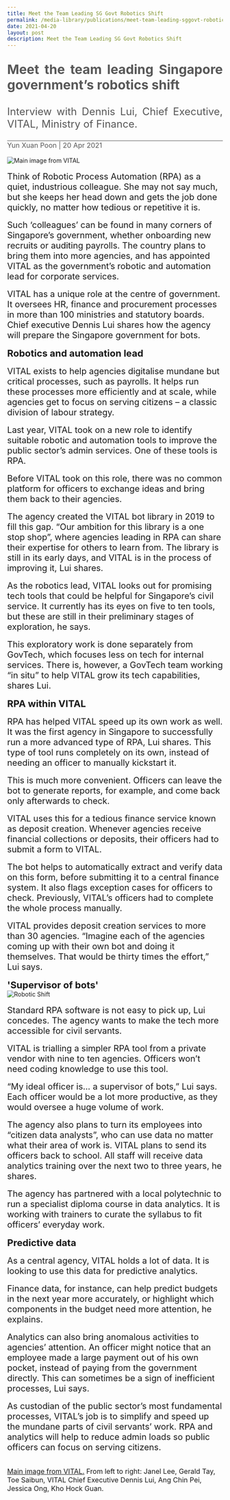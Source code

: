 ```yaml
---
title: Meet the Team Leading SG Govt Robotics Shift
permalink: /media-library/publications/meet-team-leading-sggovt-robotics-shift
date: 2021-04-20
layout: post
description: Meet the Team Leading SG Govt Robotics Shift
---
```

<p style="font-size: 30px;color:#585858;text-align:justify;">
<b>Meet the team leading Singapore government’s robotics shift</b></p>
<p style="font-size: 24px;color:#585858;text-align:justify;">
Interview with Dennis Lui, Chief Executive, VITAL, Ministry of Finance.
</p>
</p>
<hr style="height: 1px; width: 100%; margin:0 auto;line-height:1px;background-color: #585858; border:0 none;"/>
<div style="font-size: 16px;color:#585858;text-align:justify;">
Yun Xuan Poon | 20 Apr 2021
</div>
<div>&nbsp;&nbsp;</div>
<img id="MainImage" src="/images/Media/roboticshift_1.png" alt="Main image from VITAL">
<div>&nbsp;&nbsp;</div>	
<div style="font-size: 20px;">
Think of Robotic Process Automation (RPA) as a quiet, industrious colleague. She may not say much, but she keeps her head down and gets the job done quickly, no matter how tedious or repetitive it is.
</div>
<div>&nbsp;&nbsp;</div>
<div style="font-size: 20px;">
Such ‘colleagues’ can be found in many corners of Singapore’s government, whether onboarding new recruits or auditing payrolls. The country plans to bring them into more agencies, and has appointed VITAL as the government’s robotic and automation lead for corporate services.
</div>
<div>&nbsp;&nbsp;</div>
<div style="font-size: 20px;">
VITAL has a unique role at the centre of government. It oversees HR, finance and procurement processes in more than 100 ministries and statutory boards. Chief executive Dennis Lui shares how the agency will prepare the Singapore government for bots.
</div>
<div>&nbsp;&nbsp;</div>
<div style="font-size: 22px;">
<b>Robotics and automation lead</b>
</div>
<div>&nbsp;&nbsp;</div>
<div style="font-size: 20px;">
VITAL exists to help agencies digitalise mundane but critical processes, such as payrolls. It helps run these processes more efficiently and at scale, while agencies get to focus on serving citizens – a classic division of labour strategy.
</div>
<div>&nbsp;&nbsp;</div>
<div style="font-size: 20px;">
Last year, VITAL took on a new role to identify suitable robotic and automation tools to improve the public sector’s admin services. One of these tools is RPA.
</div>
<div>&nbsp;&nbsp;</div>
<div style="font-size: 20px;">
Before VITAL took on this role, there was no common platform for officers to exchange ideas and bring them back to their agencies.
</div>
<div>&nbsp;&nbsp;</div>
<div style="font-size: 20px;">
The agency created the VITAL bot library in 2019 to fill this gap. “Our ambition for this library is a one stop shop”, where agencies leading in RPA can share their expertise for others to learn from. The library is still in its early days, and VITAL is in the process of improving it, Lui shares.
</div>
<div>&nbsp;&nbsp;</div>
<div style="font-size: 20px;">
As the robotics lead, VITAL looks out for promising tech tools that could be helpful for Singapore’s civil service. It currently has its eyes on five to ten tools, but these are still in their preliminary stages of exploration, he says.
</div>
<div>&nbsp;&nbsp;</div>
<div style="font-size: 20px;">
This exploratory work is done separately from GovTech, which focuses less on tech for internal services. There is, however, a GovTech team working “in situ” to help VITAL grow its tech capabilities, shares Lui.
</div>
<div>&nbsp;&nbsp;</div>
<div style="font-size: 22px;">
<b>RPA within VITAL</b>
</div>
<div>&nbsp;&nbsp;</div>
<div style="font-size: 20px;">
RPA has helped VITAL speed up its own work as well. It was the first agency in Singapore to successfully run a more advanced type of RPA, Lui shares. This type of tool runs completely on its own, instead of needing an officer to manually kickstart it.
</div>
<div>&nbsp;&nbsp;</div>
<div style="font-size: 20px;">
This is much more convenient. Officers can leave the bot to generate reports, for example, and come back only afterwards to check.
</div>
<div>&nbsp;&nbsp;</div>
<div style="font-size: 20px;">
VITAL uses this for a tedious finance service known as deposit creation. Whenever agencies receive financial collections or deposits, their officers had to submit a form to VITAL.
</div>
<div>&nbsp;&nbsp;</div>
<div style="font-size: 20px;">
The bot helps to automatically extract and verify data on this form, before submitting it to a central finance system. It also flags exception cases for officers to check. Previously, VITAL’s officers had to complete the whole process manually.
</div>
<div>&nbsp;&nbsp;</div>
<div style="font-size: 20px;">
VITAL provides deposit creation services to more than 30 agencies. “Imagine each of the agencies coming up with their own bot and doing it themselves. That would be thirty times the effort,” Lui says.
</div>
<div>&nbsp;&nbsp;</div>
<div style="font-size: 22px;">
<b>'Supervisor of bots'</b>
</div>
<img src="/images/Media/roboticshift_2.png" alt="Robotic Shift">	
<div>&nbsp;&nbsp;</div>
<div style="font-size: 20px;">
Standard RPA software is not easy to pick up, Lui concedes. The agency wants to make the tech more accessible for civil servants.
</div>
<div>&nbsp;&nbsp;</div>
<div style="font-size: 20px;">
VITAL is trialling a simpler RPA tool from a private vendor with nine to ten agencies. Officers won’t need coding knowledge to use this tool.
</div>
<div>&nbsp;&nbsp;</div>
<div style="font-size: 20px;">
“My ideal officer is… a supervisor of bots,” Lui says. Each officer would be a lot more productive, as they would oversee a huge volume of work.
</div>
<div>&nbsp;&nbsp;</div>
<div style="font-size: 20px;">
The agency also plans to turn its employees into “citizen data analysts”, who can use data no matter what their area of work is. VITAL plans to send its officers back to school. All staff will receive data analytics training over the next two to three years, he shares.
</div>
<div>&nbsp;&nbsp;</div>
<div style="font-size: 20px;">
The agency has partnered with a local polytechnic to run a specialist diploma course in data analytics. It is working with trainers to curate the syllabus to fit officers’ everyday work.
</div>
<div>&nbsp;&nbsp;</div>
<div style="font-size: 22px;">
<b>Predictive data</b>
</div>
<div>&nbsp;&nbsp;</div>
<div style="font-size: 20px;">
As a central agency, VITAL holds a lot of data. It is looking to use this data for predictive analytics.
</div>
<div>&nbsp;&nbsp;</div>
<div style="font-size: 20px;">
Finance data, for instance, can help predict budgets in the next year more accurately, or highlight which components in the budget need more attention, he explains.
</div>
<div>&nbsp;&nbsp;</div>
<div style="font-size: 20px;">
Analytics can also bring anomalous activities to agencies’ attention. An officer might notice that an employee made a large payment out of his own pocket, instead of paying from the government directly. This can sometimes be a sign of inefficient processes, Lui says.
</div>
<div>&nbsp;&nbsp;</div>
<div style="font-size: 20px;">
As custodian of the public sector’s most fundamental processes, VITAL’s job is to simplify and speed up the mundane parts of civil servants’ work. RPA and analytics will help to reduce admin loads so public officers can focus on serving citizens.
</div>
<div>&nbsp;&nbsp;</div>
<div>&nbsp;&nbsp;</div>
<div style="font-size: 16px;">
	<a href="#MainImage">Main image from VITAL.</a> From left to right: Janel Lee, Gerald Tay, Toe Saibun, VITAL Chief Executive Dennis Lui, Ang Chin Pei, Jessica Ong, Kho Hock Guan.
</div>
